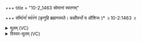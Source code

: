 +++
title = "10-2_1463 सोमानां स्वरणम्"

+++
सो꣣मा꣢नां꣣ स्व꣡र꣢णं (कृणुहि ब्रह्मणस्पते। कक्षीवन्तँ य औशिजः )* ॥ 10-2:1463 ॥

<details><summary>मूलम् (VC)</summary>

सो꣣मा꣢ना꣣ꣳ स्व꣡र꣢णं कृणु꣣हि꣡ ब्र꣢ह्मणस्पते । क꣣क्षी꣡व꣢न्तं꣣ य꣡ औ꣢शि꣣जः꣢ ॥१४६३॥
</details>

<details><summary>विस्वर-मूलम् (VC)</summary>

सोमानाꣳ स्वरणं कृणुहि ब्रह्मणस्पते । कक्षीवन्तं य औशिजः ॥१४६३॥
</details>